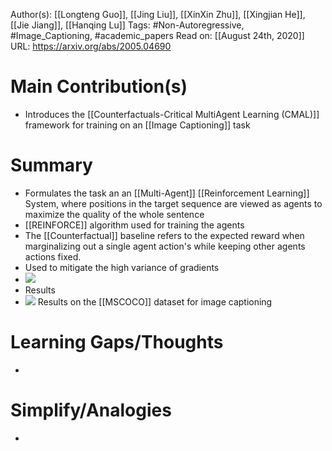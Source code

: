 Author(s): [[Longteng Guo]], [[Jing Liu]], [[XinXin Zhu]], [[Xingjian He]], [[Jie Jiang]], [[Hanqing Lu]]
Tags: #Non-Autoregressive, #Image_Captioning, #academic_papers
Read on: [[August 24th, 2020]]
URL: https://arxiv.org/abs/2005.04690
# Main Contribution(s)
- Introduces the [[Counterfactuals-Critical MultiAgent Learning (CMAL)]] framework for training on an [[Image Captioning]] task
# Summary
- Formulates the task an an [[Multi-Agent]] [[Reinforcement Learning]] System, where positions in the target sequence are viewed as agents to maximize the quality of the whole sentence
- [[REINFORCE]] algorithm used for training the agents
- The [[Counterfactual]] baseline refers to the expected reward when marginalizing out a single agent action's while keeping other agents actions fixed.
- Used to mitigate the high variance of gradients
- ![](https://firebasestorage.googleapis.com/v0/b/firescript-577a2.appspot.com/o/imgs%2Fapp%2FPaperReadings%2F1qLDJsFViU.png?alt=media&token=3a4be54e-886c-4dd8-8457-e807c40ad18a)
- Results
- ![](https://firebasestorage.googleapis.com/v0/b/firescript-577a2.appspot.com/o/imgs%2Fapp%2FPaperReadings%2FftzD7O-V9g.png?alt=media&token=e3d354ce-5911-497e-8854-cc555580b861)
Results on the [[MSCOCO]] dataset for image captioning
# Learning Gaps/Thoughts
-
# Simplify/Analogies
-
